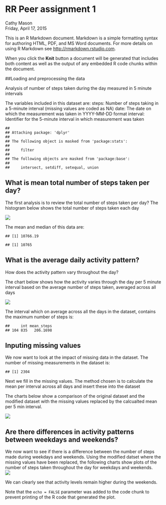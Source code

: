 # RR Peer assignment 1
Cathy Mason  
Friday, April 17, 2015  

This is an R Markdown document. Markdown is a simple formatting syntax for authoring HTML, PDF, and MS Word documents. For more details on using R Markdown see <http://rmarkdown.rstudio.com>.

When you click the **Knit** button a document will be generated that includes both content as well as the output of any embedded R code chunks within the document. 

##Loading and preprocessing the data

Analysis of number of steps taken during the day measured in 5 minute intervals

The variables included in this dataset are:
    steps: Number of steps taking in a 5-minute interval (missing values are coded as NA)
    date: The date on which the measurement was taken in YYYY-MM-DD format
    interval: Identifier for the 5-minute interval in which measurement was taken


```
## 
## Attaching package: 'dplyr'
## 
## The following object is masked from 'package:stats':
## 
##     filter
## 
## The following objects are masked from 'package:base':
## 
##     intersect, setdiff, setequal, union
```

## What is mean total number of steps taken per day?

The first analysis is to review the total number of steps taken per day? 
The histogram below shows the total number of steps taken each day

![](PA1_template_files/figure-html/unnamed-chunk-2-1.png) 

The mean and median of this data are:


```
## [1] 10766.19
```

```
## [1] 10765
```

## What is the average daily activity pattern?

How does the activity pattern vary throughout the day?

The chart below shows how the activity varies through the day per 5 minute interval based on the average number of steps taken, averaged across all days

![](PA1_template_files/figure-html/unnamed-chunk-4-1.png) 

The interval which on average across all the days in the dataset, contains the maximum number of steps is:


```
##     int mean_steps
## 104 835   206.1698
```

## Inputing missing values

We now want to look at the impact of missing data in the dataset. The number of missing measurements in the dataset is:


```
## [1] 2304
```

Next we fill in the missing values.  The method chosen is to calculate the mean per interval across all days and insert these into the dataset 

The charts below show a comparison of the original dataset and the modified dataset with the missing values replaced by the calcualted mean per 5 min interval.

![](PA1_template_files/figure-html/unnamed-chunk-7-1.png) 

## Are there differences in activity patterns between weekdays and weekends?

We now want to see if there is a difference between the number of steps made during weekdays and weekends.  Using the modified datset where the missing values have been replaced, the following charts show plots of the number of steps taken throughout the day for weekdays and weekends.  
![](PA1_template_files/figure-html/unnamed-chunk-8-1.png) 

We can clearly see that activity levels remain higher during the weekends.


Note that the `echo = FALSE` parameter was added to the code chunk to prevent printing of the R code that generated the plot.
